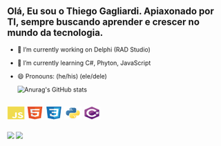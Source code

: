 ## Olá, Eu sou o Thiego Gagliardi. Apiaxonado por TI, sempre buscando aprender e crescer no mundo da tecnologia.


- 🔭 I’m currently working on Delphi (RAD Studio)
- 🌱 I’m currently learning C#, Phyton, JavaScript
- 😄 Pronouns:  (he/his) (ele/dele)
  
  ![Anurag's GitHub stats](https://github-readme-stats.vercel.app/api?username=ThiegoGagliardi&show_icons=true&theme=radical)


<div style="display: inline_block"><br>
  <img align="center" alt="Thiego-Js" height="30" width="40" src="https://raw.githubusercontent.com/devicons/devicon/master/icons/javascript/javascript-plain.svg">
  <img align="center" alt="Thiego-HTML" height="30" width="40" src="https://raw.githubusercontent.com/devicons/devicon/master/icons/html5/html5-original.svg">
  <img align="center" alt="Thiego-CSS" height="30" width="40" src="https://raw.githubusercontent.com/devicons/devicon/master/icons/css3/css3-original.svg">
  <img align="center" alt="Thiego-Python" height="30" width="40" src="https://raw.githubusercontent.com/devicons/devicon/master/icons/python/python-original.svg">
  <img align="center" alt="Thiego-Csharp" height="30" width="40" src="https://raw.githubusercontent.com/devicons/devicon/master/icons/csharp/csharp-original.svg">
</div>
  
  ##
 
<div>    
  <a href = "mailto:thiego.gagliardi@gmail.com"><img src="https://img.shields.io/badge/-Gmail-%23333?style=for-the-badge&logo=gmail&logoColor=white" target="_blank"></a>
  <a href="https://www.linkedin.com/in/thiegowsgagliardidev/" target="_blank"><img src="https://img.shields.io/badge/-LinkedIn-%230077B5?style=for-the-badge&logo=linkedin&logoColor=white" target="_blank"></a>   
</div>
